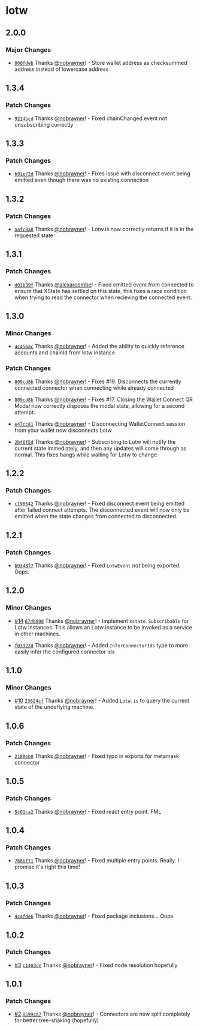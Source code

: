 # lotw

## 2.0.0

### Major Changes

- [`000fdeb`](https://github.com/nextchapterstudio/lotw/commit/000fdeb4c0fd9255db84cbe2123bd41f66815c1f) Thanks [@nobrayner](https://github.com/nobrayner)! - Store wallet address as checksummed address instead of lowercase address

## 1.3.4

### Patch Changes

- [`9214bcd`](https://github.com/nextchapterstudio/lotw/commit/9214bcd5a3bba2769cb0c73a8895f05da434d82f) Thanks [@nobrayner](https://github.com/nobrayner)! - Fixed chainChanged event not unsubscribing correctly

## 1.3.3

### Patch Changes

- [`b91e72d`](https://github.com/nextchapterstudio/lotw/commit/b91e72d5b4d65f5f9754ada24ed23d0059a4d1e4) Thanks [@nobrayner](https://github.com/nobrayner)! - Fixes issue with disconnect event being emitted even though there was no existing connection

## 1.3.2

### Patch Changes

- [`aafc8a8`](https://github.com/nextchapterstudio/lotw/commit/aafc8a80fc1c2e28bb0aa15c106d488e308d452b) Thanks [@nobrayner](https://github.com/nobrayner)! - Lotw.is now correctly returns if it is in the requested state

## 1.3.1

### Patch Changes

- [`d01b39f`](https://github.com/nextchapterstudio/lotw/commit/d01b39f3ecaa1a968f3eda99766bfa1b5a918dc7) Thanks [@alexarcombe](https://github.com/alexarcombe)! - Fixed emitted event from connected to ensure that XState has settled on this state, this fixes a race condition when trying to read the connector when recieving the connected event.

## 1.3.0

### Minor Changes

- [`4c456ac`](https://github.com/nextchapterstudio/lotw/commit/4c456ac24b7985df99e2624f63445d23db5831ff) Thanks [@nobrayner](https://github.com/nobrayner)! - Added the ability to quickly reference accounts and chainId from lotw instance

### Patch Changes

- [`809cd8b`](https://github.com/nextchapterstudio/lotw/commit/809cd8bf84f06ec76eba7e518719d6541e7ce3ef) Thanks [@nobrayner](https://github.com/nobrayner)! - Fixes #19. Disconnects the currently connected connector when connecting while already connected

- [`809cd8b`](https://github.com/nextchapterstudio/lotw/commit/809cd8bf84f06ec76eba7e518719d6541e7ce3ef) Thanks [@nobrayner](https://github.com/nobrayner)! - Fixes #17. Closing the Wallet Connect QR Modal now correctly disposes the modal state, allowing for a second attempt.

- [`e47cc81`](https://github.com/nextchapterstudio/lotw/commit/e47cc8114e7bdb36356bd3e5d0d1172985f6bb96) Thanks [@nobrayner](https://github.com/nobrayner)! - Disconnecting WalletConnect session from your wallet now disconnects Lotw

- [`2b46f5d`](https://github.com/nextchapterstudio/lotw/commit/2b46f5d6a61944af74ed7a0e8b182cd48a131f49) Thanks [@nobrayner](https://github.com/nobrayner)! - Subscribing to Lotw will notify the current state immediately, and then any updates will come through as normal. This fixes hangs while waiting for Lotw to change

## 1.2.2

### Patch Changes

- [`c196542`](https://github.com/nextchapterstudio/lotw/commit/c196542776129eaab3c3c33886be64403385b5fc) Thanks [@nobrayner](https://github.com/nobrayner)! - Fixed disconnect event being emitted after failed connect attempts. The disconnected event will now only be emitted when the state changes from connected to disconnected.

## 1.2.1

### Patch Changes

- [`b9343f7`](https://github.com/nextchapterstudio/lotw/commit/b9343f7e49718d3a5778c1f373757815e2f55b6f) Thanks [@nobrayner](https://github.com/nobrayner)! - Fixed `LotwEvent` not being exported. Oops.

## 1.2.0

### Minor Changes

- [#14](https://github.com/nextchapterstudio/lotw/pull/14) [`67db69d`](https://github.com/nextchapterstudio/lotw/commit/67db69d3d3fc7329c5281b6c25eafd18ea208a46) Thanks [@nobrayner](https://github.com/nobrayner)! - Implement `xstate.Subscribable` for Lotw instances. This allows an Lotw instance to be invoked as a service in other machines.

- [`f03922d`](https://github.com/nextchapterstudio/lotw/commit/f03922da801834568130fc6d1d95bc15ea3c9197) Thanks [@nobrayner](https://github.com/nobrayner)! - Added `InferConnectorIds` type to more easily infer the configured connector ids

## 1.1.0

### Minor Changes

- [#10](https://github.com/nextchapterstudio/lotw/pull/10) [`23624cf`](https://github.com/nextchapterstudio/lotw/commit/23624cf1d2085a3d9c2a3f4bba2f98c950163b61) Thanks [@nobrayner](https://github.com/nobrayner)! - Added `Lotw.is` to query the current state of the underlying machine.

## 1.0.6

### Patch Changes

- [`2188eb0`](https://github.com/nextchapterstudio/lotw/commit/2188eb0688a10fbb1c3ae156e65cbefee322f177) Thanks [@nobrayner](https://github.com/nobrayner)! - Fixed typo in exports for metamask connector

## 1.0.5

### Patch Changes

- [`5c01ca2`](https://github.com/nextchapterstudio/lotw/commit/5c01ca2a28abaa6105d7670b5b62844c197074c6) Thanks [@nobrayner](https://github.com/nobrayner)! - Fixed react entry point. FML

## 1.0.4

### Patch Changes

- [`768bf71`](https://github.com/nextchapterstudio/lotw/commit/768bf71fcf5348e4d85c2a342ac5483e738770b6) Thanks [@nobrayner](https://github.com/nobrayner)! - Fixed multiple entry points. Really. I promise it's right this time!

## 1.0.3

### Patch Changes

- [`4cafde6`](https://github.com/nextchapterstudio/lotw/commit/4cafde64cefa2191442cba07f9897cc170e0ccde) Thanks [@nobrayner](https://github.com/nobrayner)! - Fixed package inclusions... Oops

## 1.0.2

### Patch Changes

- [#3](https://github.com/nextchapterstudio/lotw/pull/3) [`c1403de`](https://github.com/nextchapterstudio/lotw/commit/c1403de890e05a8321baf1b0611982327d0c1407) Thanks [@nobrayner](https://github.com/nobrayner)! - Fixed node resolution hopefully

## 1.0.1

### Patch Changes

- [#2](https://github.com/nextchapterstudio/lotw/pull/2) [`8599ca7`](https://github.com/nextchapterstudio/lotw/commit/8599ca73e3ce68a7491e30636d553564bd052f67) Thanks [@nobrayner](https://github.com/nobrayner)! - Connectors are now split completely for better tree-shaking (hopefully)
